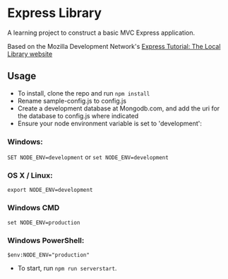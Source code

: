 # Express Library

A learning project to construct a basic MVC Express application.

Based on the Mozilla Development Network's [Express Tutorial: The Local Library website](https://developer.mozilla.org/en-US/docs/Learn/Server-side/Express_Nodejs/Tutorial_local_library_website) 

## Usage
* To install, clone the repo and run `npm install`
* Rename sample-config.js to config.js
* Create a development database at Mongodb.com, and add the uri for the database to config.js where indicated
* Ensure your node environment variable is set to 'development':
### Windows:

`SET NODE_ENV=development`
or
`set NODE_ENV=development`


### OS X / Linux:

`export NODE_ENV=development`



### Windows CMD
`set NODE_ENV=production`


### Windows PowerShell:
`$env:NODE_ENV="production"`

* To start, run `npm run serverstart`.

